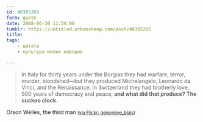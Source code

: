 ```yaml
---
id: 40385265
form: quote
date: 2008-06-30 11:54:00
tumblr: https://untitled.urbansheep.com/post/40385265
title: 
tags:
    - цитаты
    - культура малых народов

---
```


<blockquote>
In Italy for thirty years under the Borgias they had warfare, terror, murder, bloodshed—but they produced Michelangelo, Leonardo da Vinci, and the Renaissance. In Switzerland they had brotherly love, 500 years of democracy and peace, <strong>and what did that produce? The cuckoo clock.</strong>
</blockquote>

Orson Welles, the third man <small>(<a href="http://www.flickr.com/people/genevieveblais/">via Flickr: genevieve_blais</a>)</small>
